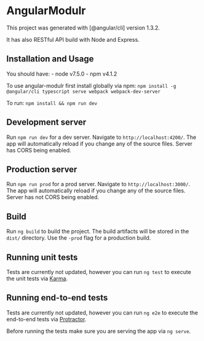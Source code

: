# AngularModulr

This project was generated with [@angular/cli] version 1.3.2.

It has also RESTful API build with Node and Express.

## Installation and Usage
You should have:
    - node v7.5.0
    - npm v4.1.2

To use angular-modulr first install globally via npm:
    `npm install -g @angular/cli typescript serve webpack webpack-dev-server`

To run:
    `npm install && npm run dev`

## Development server

Run `npm run dev` for a dev server. Navigate to `http://localhost:4200/`. The app will automatically reload if you change any of the source files. Server has CORS being enabled.

## Production server

Run `npm run prod` for a prod server. Navigate to `http://localhost:3000/`. The app will automatically reload if you change any of the source files. Server has not CORS being enabled.

## Build

Run `ng build` to build the project. The build artifacts will be stored in the `dist/` directory. Use the `-prod` flag for a production build.

## Running unit tests

Tests are currently not updated, however you can run `ng test` to execute the unit tests via [Karma](https://karma-runner.github.io).

## Running end-to-end tests

Tests are currently not updated, however you can run `ng e2e` to execute the end-to-end tests via [Protractor](http://www.protractortest.org/).

Before running the tests make sure you are serving the app via `ng serve`.
